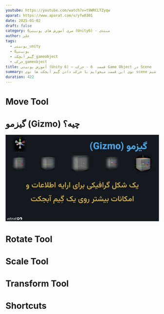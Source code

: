 ```yaml
---
youtube: https://youtube.com/watch?v=t9WRCLTZyqw
aparat: https://www.aparat.com/v/yfw0301
date: 2025-01-02
draft: false
category: سری آموزش های یونیتی6 (Unity6) - مبتدی
author: علی
tags:
  - یونیتی_unity
  - یونیتی6
  - گِیم_آبجِکت_gameobject
  - حرکت_gameobject
title: آموزش یونیتی (Unity 6) – قسمت  6 - حرکت Game Object در Scene
summary: توی این قسمت میخوایم با حرکت دادن گِیم آبجکت ها توی scene آشنا شیم.
duration: 422
---
```

# Move Tool
# گیزمو (Gizmo) چیه؟

![](attachments/what-is-gizmo.jpg)
# Rotate Tool
# Scale Tool
# Transform Tool
# Shortcuts

